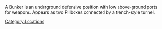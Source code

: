 A Bunker is an underground defensive position with low above-ground
ports for weapons. Appears as two [Pillboxes](Pillbox.md)
connected by a trench-style tunnel.

[Category:Locations](Category:Locations.md)
